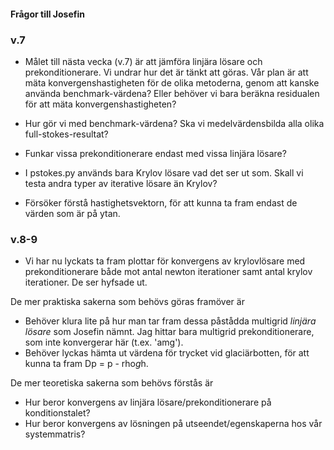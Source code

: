 #### Frågor till Josefin ####

### v.7
* Målet till nästa vecka (v.7) är att jämföra linjära lösare och prekonditionerare. Vi undrar hur det är tänkt att göras. 
Vår plan är att mäta konvergenshastigheten för de olika metoderna, genom att kanske använda benchmark-värdena? 
Eller behöver vi bara beräkna residualen för att mäta konvergenshastigheten? 

* Hur gör vi med benchmark-värdena? Ska vi medelvärdensbilda alla olika full-stokes-resultat? 

* Funkar vissa prekonditionerare endast med vissa linjära lösare?

* I pstokes.py används bara Krylov lösare vad det ser ut som. Skall vi testa andra typer av iterative lösare än Krylov?

* Försöker förstå hastighetsvektorn, för att kunna ta fram endast de värden som är på ytan.

### v.8-9

* Vi har nu lyckats ta fram plottar för konvergens av krylovlösare med prekonditionerare både mot antal newton iterationer samt antal krylov iterationer. De ser hyfsade ut.

De mer praktiska sakerna som behövs göras framöver är

* Behöver klura lite på hur man tar fram dessa påstådda multigrid *linjära lösare* som Josefin nämnt. Jag hittar bara multigrid prekonditionerare, som inte konvergerar här (t.ex. 'amg'). 
* Behöver lyckas hämta ut värdena för trycket vid glaciärbotten, för att kunna ta fram Dp = p - rho*g*h. 

De mer teoretiska sakerna som behövs förstås är

* Hur beror konvergens av linjära lösare/prekonditionerare på konditionstalet?
* Hur beror konvergens av lösningen på utseendet/egenskaperna hos vår systemmatris?

